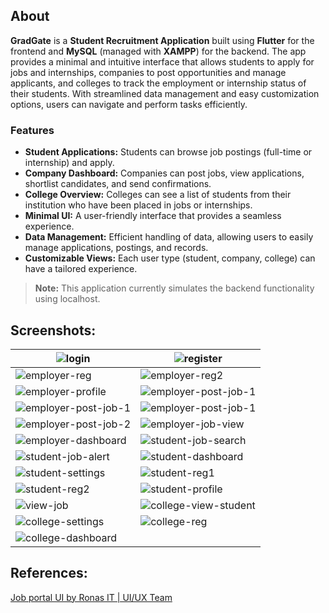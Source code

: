 ## About

**GradGate** is a **Student Recruitment Application** built using **Flutter** for the frontend and **MySQL** (managed with **XAMPP**) for the backend. The app provides a minimal and intuitive interface that allows students to apply for jobs and internships, companies to post opportunities and manage applicants, and colleges to track the employment or internship status of their students. With streamlined data management and easy customization options, users can navigate and perform tasks efficiently.

### Features
- **Student Applications:** Students can browse job postings (full-time or internship) and apply.
- **Company Dashboard:** Companies can post jobs, view applications, shortlist candidates, and send confirmations.
- **College Overview:** Colleges can see a list of students from their institution who have been placed in jobs or internships.
- **Minimal UI:** A user-friendly interface that provides a seamless experience.
- **Data Management:** Efficient handling of data, allowing users to easily manage applications, postings, and records.
- **Customizable Views:** Each user type (student, company, college) can have a tailored experience.

> **Note:** This application currently simulates the backend functionality using localhost.

## Screenshots:
|<img src="https://github.com/user-attachments/assets/49edaa51-70a9-43e2-b7e1-6eeece11c13a" alt="login"/>   | <img src="https://github.com/user-attachments/assets/9aba4bb0-92df-4740-9374-5e55db2f25b8" alt="register"/>  |
|---|---|
|<img src="https://github.com/user-attachments/assets/9795e61f-e3e7-40da-90b3-3f83f33ded8a" alt="employer-reg"/>   |<img src="https://github.com/user-attachments/assets/29d00d01-ad2b-4966-81af-3c6ca6d508e6" alt="employer-reg2"/>   |
|<img src="https://github.com/user-attachments/assets/acfafcf0-ae39-46f1-b442-9bcfac77d9d1" alt="employer-profile" />   | <img src="https://github.com/user-attachments/assets/2c4cdbce-b6b5-432f-be64-3f4897adaae4" alt="employer-post-job-1"/>  |
|<img src="https://github.com/user-attachments/assets/2c4cdbce-b6b5-432f-be64-3f4897adaae4" alt="employer-post-job-1"/>   |  <img src="https://github.com/user-attachments/assets/2c4cdbce-b6b5-432f-be64-3f4897adaae4" alt="employer-post-job-1"/> |
|<img src="https://github.com/user-attachments/assets/a5bb4aca-b38b-4ffa-9348-0fe97ee1ad01" alt="employer-post-job-2"/>   |<img src="https://github.com/user-attachments/assets/62d636ea-eff7-4e4b-bf30-b1254178d865" alt="employer-job-view"/>   |
|<img src="https://github.com/user-attachments/assets/ed129b96-45bd-451a-a65d-29b5c3055d61" alt="employer-dashboard"/>   |<img src="https://github.com/user-attachments/assets/40868353-2b75-4997-87d8-76d803fb6c41" alt="student-job-search"/>   |
|<img src="https://github.com/user-attachments/assets/16ea23a5-adc5-4180-8300-d1fb41074d5a" alt="student-job-alert"/>   |<img src="https://github.com/user-attachments/assets/07996a8f-2672-4ff1-8a6b-88187227c8d3" alt="student-dashboard"/>   |
|<img src="https://github.com/user-attachments/assets/7942ced2-bf9b-4667-8d8c-aa59c11c1e46" alt="student-settings"/>   |<img src="https://github.com/user-attachments/assets/267941a0-6d50-4761-a0b6-be0d554d5ab2" alt="student-reg1"/>   |
|<img src="https://github.com/user-attachments/assets/e81fdcdf-a673-4edf-a9f0-7298af59efc9" alt="student-reg2"/>   |<img src="https://github.com/user-attachments/assets/e4014066-d979-4f8d-a192-bc3e74d1c542" alt="student-profile"/>   |
|<img src="https://github.com/user-attachments/assets/aef54e35-0f93-4385-9d73-34adb1c793ad" alt="view-job"/>   |<img src="https://github.com/user-attachments/assets/f82e7bd3-0064-4356-94a8-2b82b6c625dd" alt="college-view-student"/>   |
|<img src="https://github.com/user-attachments/assets/9f1a55e2-8c6b-40ca-9b5f-c6dd0b577367" alt="college-settings"/>   |<img src="https://github.com/user-attachments/assets/f443e6aa-86f0-40dc-8e90-bfa270d13933" alt="college-reg"/>   |
|<img src="https://github.com/user-attachments/assets/46388f71-fda8-481f-800b-410f4872a25c" alt="college-dashboard"/>   |   |

## References:
[Job portal UI by Ronas IT | UI/UX Team](https://dribbble.com/shots/21587286-Job-Search-Platform)
